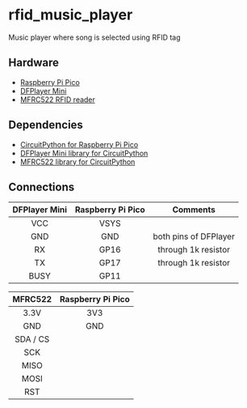 # rfid_music_player
 
Music player where song is selected using RFID tag

## Hardware

* [Raspberry Pi Pico](https://www.raspberrypi.com/documentation/microcontrollers/raspberry-pi-pico.html)
* [DFPlayer Mini](https://wiki.dfrobot.com/DFPlayer_Mini_SKU_DFR0299)
* [MFRC522 RFID reader](https://randomnerdtutorials.com/security-access-using-mfrc522-rfid-reader-with-arduino/)

## Dependencies

* [CircuitPython for Raspberry Pi Pico](https://circuitpython.org/board/raspberry_pi_pico/)
* [DFPlayer Mini library for CircuitPython](https://github.com/bablokb/circuitpython-dfplayer)
* [MFRC522 library for CircuitPython](https://github.com/domdfcoding/circuitpython-mfrc522)

## Connections

| DFPlayer Mini | Raspberry Pi Pico | Comments              |
| :-----------: | :---------------: | :-------------------: |
| VCC           | VSYS              |                       |
| GND           | GND               | both pins of DFPlayer |
| RX            | GP16              | through 1k resistor   |
| TX            | GP17              | through 1k resistor   |
| BUSY          | GP11              |                       |

| MFRC522  | Raspberry Pi Pico |
| :------: | :---------------: |
| 3.3V     | 3V3               |
| GND      | GND               |
| SDA / CS |                   |
| SCK      |                   |
| MISO     |                   |
| MOSI     |                   |
| RST      |                   |